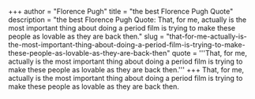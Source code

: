+++
author = "Florence Pugh"
title = "the best Florence Pugh Quote"
description = "the best Florence Pugh Quote: That, for me, actually is the most important thing about doing a period film is trying to make these people as lovable as they are back then."
slug = "that-for-me-actually-is-the-most-important-thing-about-doing-a-period-film-is-trying-to-make-these-people-as-lovable-as-they-are-back-then"
quote = '''That, for me, actually is the most important thing about doing a period film is trying to make these people as lovable as they are back then.'''
+++
That, for me, actually is the most important thing about doing a period film is trying to make these people as lovable as they are back then.
